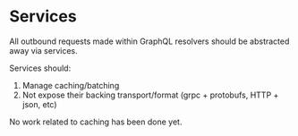 # Services

All outbound requests made within GraphQL resolvers should be abstracted away via services.

Services should:

1. Manage caching/batching
2. Not expose their backing transport/format (grpc + protobufs, HTTP + json, etc)

No work related to caching has been done yet.
